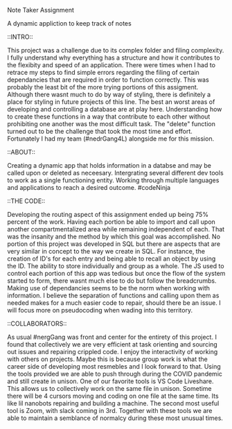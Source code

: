 Note Taker Assignment

A dynamic appliction to keep track of notes

::INTRO::

This project was a challenge due to its complex folder and filing complexity. I fully understand why everything has a structure and how it contributes to the flexibity and speed of an application. There were times when I had to retrace my steps to find simple errors regarding the filing of certain dependancies that are required in order to function correctly. This was probably the least bit of the more trying portions of this assigment. Although there wasnt much to do by way of styling, there is definitely a place for styling in future projects of this line. The best an worst areas of developing and controlling a database are at play here. Understanding how to create these functions in a way that contribute to each other without prohibiting one another was the most difficult task. The "delete" function turned out to be the challenge that took the most time and effort. Fortunately I had my team (#nedrGang4L) alongside me for this mission. 

::ABOUT::

Creating a dynamic app that holds information in a databse and may be called upon or deleted as neceesary. Intergrating several different dev tools to work as a single functioning entity. Working through multiple languages and applications to reach a desired outcome. #codeNinja

::THE CODE::

Developing the routing aspect of this assignment ended up being 75% percent of the work. Having each portion be able to import and call upon another compartmentalized area while remaining independent of each. That was the insanity and the method by which this goal was accomplished. No portion of this project was developed in SQL but there are aspects that are very similar in concept to the way we create in SQL. For instance, the creation of ID's for each entry and being able to recall an object by using the ID. The ability to store individually and group as a whole. The JS used to control each portion of this app was tedious but once the flow of the system started to form, there wasnt much else to do but follow the breadcrumbs. Making use of dependancies seems to be the norm when working with information. I believe the separation of functions and calling upon them as needed makes for a much easier code to repair, should there be an issue. I will focus more on pseudocoding when wading into this territory. 

::COLLABORATORS::

As usual #nergGang was front and center for the entirety of this project. I found that collectively we are very efficient at task orienting and sourcing out issues and repairing crippled code. I enjoy the interactivity of working with others on projects. Maybe this is because group work is what the career side of developing most resmebles and I look forward to that. Using the tools provided we are able to push through during the COVID pandemic and still create in unison. One of our favorite tools is VS Code Liveshare. This allows us to collectively work on the same file in unison. Sometime there will be 4 cursors moving and coding on one file at the same time. Its like lil nanobots repairing and building a machine. The second most useful tool is Zoom, with slack coming in 3rd. Together with these tools we are able to maintain a semblance of normalcy during these most unusual times. 

